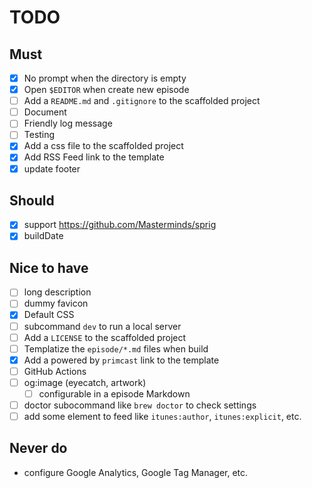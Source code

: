 # TODO

## Must
- [x] No prompt when the directory is empty
- [x] Open `$EDITOR` when create new episode
- [ ] Add a `README.md` and `.gitignore` to the scaffolded project
- [ ] Document
- [ ] Friendly log message
- [ ] Testing
- [x] Add a css file to the scaffolded project
- [x] Add RSS Feed link to the template
- [x] update footer

## Should
- [x] support https://github.com/Masterminds/sprig
- [x] buildDate

## Nice to have
- [ ] long description
- [ ] dummy favicon
- [x] Default CSS
- [ ] subcommand `dev` to run a local server
- [ ] Add a `LICENSE` to the scaffolded project
- [ ] Templatize the `episode/*.md` files when build
- [x] Add a powered by `primcast` link to the template
- [ ] GitHub Actions
- [ ] og:image (eyecatch, artwork)
    - [ ] configurable in a episode Markdown
- [ ] doctor subocommand like `brew doctor` to check settings
- [ ] add some element to feed like `itunes:author`, `itunes:explicit`, etc.

## Never do
- configure Google Analytics, Google Tag Manager, etc.
